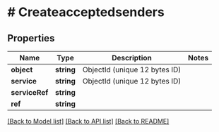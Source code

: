 # # Createacceptedsenders

## Properties

Name | Type | Description | Notes
------------ | ------------- | ------------- | -------------
**object** | **string** | ObjectId (unique 12 bytes ID) |
**service** | **string** | ObjectId (unique 12 bytes ID) |
**serviceRef** | **string** |  |
**ref** | **string** |  |

[[Back to Model list]](../../README.md#models) [[Back to API list]](../../README.md#endpoints) [[Back to README]](../../README.md)
